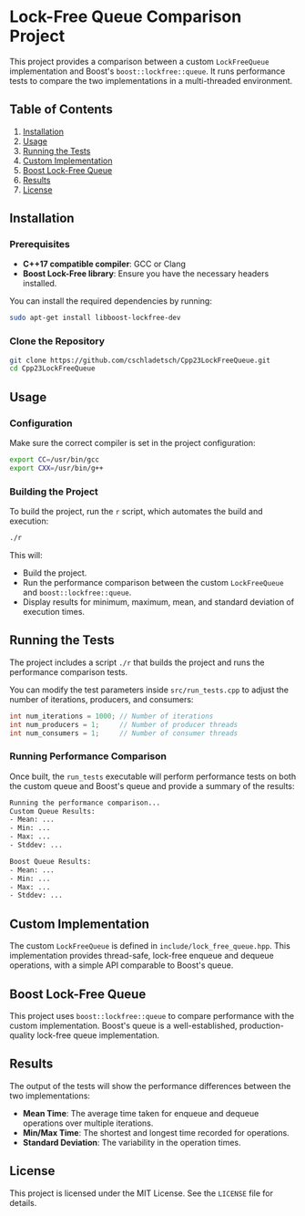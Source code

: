 # Lock-Free Queue Comparison Project

This project provides a comparison between a custom `LockFreeQueue` implementation and Boost's `boost::lockfree::queue`. It runs performance tests to compare the two implementations in a multi-threaded environment.

## Table of Contents

1. [Installation](#installation)
2. [Usage](#usage)
3. [Running the Tests](#running-the-tests)
4. [Custom Implementation](#custom-implementation)
5. [Boost Lock-Free Queue](#boost-lock-free-queue)
6. [Results](#results)
7. [License](#license)

## Installation

### Prerequisites

- **C++17 compatible compiler**: GCC or Clang
- **Boost Lock-Free library**: Ensure you have the necessary headers installed.

You can install the required dependencies by running:

```bash
sudo apt-get install libboost-lockfree-dev
```

### Clone the Repository

```bash
git clone https://github.com/cschladetsch/Cpp23LockFreeQueue.git
cd Cpp23LockFreeQueue
```

## Usage

### Configuration

Make sure the correct compiler is set in the project configuration:

```bash
export CC=/usr/bin/gcc
export CXX=/usr/bin/g++
```

### Building the Project

To build the project, run the `r` script, which automates the build and execution:

```bash
./r
```

This will:

- Build the project.
- Run the performance comparison between the custom `LockFreeQueue` and `boost::lockfree::queue`.
- Display results for minimum, maximum, mean, and standard deviation of execution times.

## Running the Tests

The project includes a script `./r` that builds the project and runs the performance comparison tests.

You can modify the test parameters inside `src/run_tests.cpp` to adjust the number of iterations, producers, and consumers:

```cpp
int num_iterations = 1000; // Number of iterations
int num_producers = 1;     // Number of producer threads
int num_consumers = 1;     // Number of consumer threads
```

### Running Performance Comparison

Once built, the `run_tests` executable will perform performance tests on both the custom queue and Boost's queue and provide a summary of the results:

```bash
Running the performance comparison...
Custom Queue Results:
- Mean: ...
- Min: ...
- Max: ...
- Stddev: ...

Boost Queue Results:
- Mean: ...
- Min: ...
- Max: ...
- Stddev: ...
```

## Custom Implementation

The custom `LockFreeQueue` is defined in `include/lock_free_queue.hpp`. This implementation provides thread-safe, lock-free enqueue and dequeue operations, with a simple API comparable to Boost's queue.

## Boost Lock-Free Queue

This project uses `boost::lockfree::queue` to compare performance with the custom implementation. Boost's queue is a well-established, production-quality lock-free queue implementation.

## Results

The output of the tests will show the performance differences between the two implementations:

- **Mean Time**: The average time taken for enqueue and dequeue operations over multiple iterations.
- **Min/Max Time**: The shortest and longest time recorded for operations.
- **Standard Deviation**: The variability in the operation times.

## License

This project is licensed under the MIT License. See the `LICENSE` file for details.
